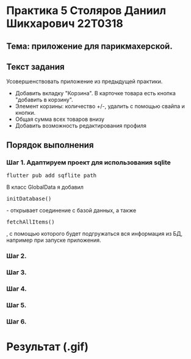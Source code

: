 # Практика 5 Столяров Даниил Шикхарович 22T0318
## Тема: приложение для парикмахерской.
## Текст задания
Усовершенствовать приложение из предыдущей практики. 
<ul>
  <li>Добавить вкладку "Корзина". В карточке товара есть кнопка "добавить в корзину".</li>
  <li>Элемент корзины: количество +/-, удалить с помощью свайпа и кнопки.</li>
  <li>Общая сумма всех товаров внизу</li>
  <li>Добавить возможность редактирования профиля</li>
</ul>

## Порядок выполнения
### Шаг 1. Адаптируем проект для использования sqlite
<pre>flutter pub add sqflite path</pre>
В класс GlobalData я добавил <pre>initDatabase()</pre> - открывает соединение с базой данных,
а также <pre>fetchAllItems()</pre>, с помощью которого будет подгружаться вся информация из БД, например при запуске приложения.

### Шаг 2.


### Шаг 3.



### Шаг 4.


### Шаг 5.


### Шаг 6. 


# Результат (.gif)

